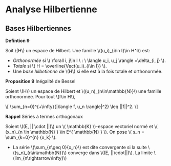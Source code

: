# Analyse Hilbertienne

## Bases Hilbertiennes

**Defintion 9**

Soit \\(H\\) un espace de Hilbert. Une famille \\((u_i)_{i\in I}\in H^I\\) est:

- *Orthonormée* si
  \\( \forall i, j\in I \\ : \\ \langle u_i, u_j \rangle =\delta_{i, j} \\).
- *Totale* si
  \\( H = \overline{Vect(u_i)_{i\in I}} \\).
- Une *base hilbetienne* de \\(H\\) si elle est à la fois totale et orthonormée.

**Proposition 9** Inégalité de Bessel

Soient \\(H\\) un espace de Hilbert et \\((u_n)_{n\in\mathbb{N}}\\) une famille
orthonormée. Pour tout \\(f\in H\\),

\\[
    \sum_{n=0}^{+\infty}{|\langle f, u_n \rangle|^2} \leq ||f||^2.
\\]

**Rappel** Séries à termes orthogonaux

Soient \\((E, || \cdot ||)\\) un \\( \mathbb{K} \\)-espace vectoriel normé et 
\\( (x_n)_{n \in \mathbb{N} } \in E^{ \mathbb{N} } \\). On pose
\\( s_n = \sum\_{k=0}^{n} {x_k} \\).

- La série \\(\sum_{n\geq 0}{x_n}\\) est dite convergente si la suite
  \\((s_n)_{n\in\mathbb{N}}\\) converge dans \\((E, ||\cdot||)\\). La limite
  \\(lim\_{n\rightarrow\infty}\\)